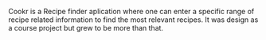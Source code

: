 Cookr is a Recipe finder aplication where one can enter a specific range of recipe related information to find the most relevant recipes. It was design as a course project but grew to be more than that. 

